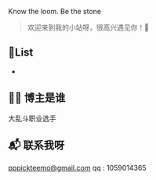 
Know the loom. Be the stone

<!-- more -->
> 欢迎来到我的小站呀，很高兴遇见你！🤝

## 📃List
- 




## 👨‍💻 博主是谁
大乱斗职业选手


## 📬 联系我呀
pppickteemo@gmail.com
qq : 1059014365
